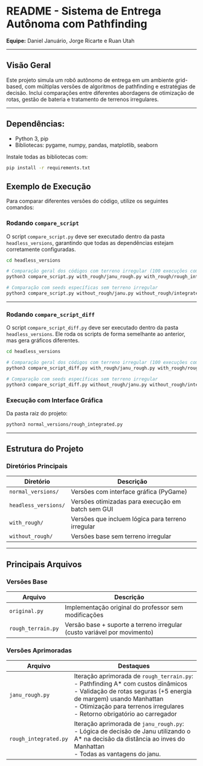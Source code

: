 # README - Sistema de Entrega Autônoma com Pathfinding

**Equipe:** Daniel Januário, Jorge Ricarte e Ruan Utah

---

## Visão Geral
Este projeto simula um robô autônomo de entrega em um ambiente grid-based, com múltiplas versões de algoritmos de pathfinding e estratégias de decisão. Inclui comparações entre diferentes abordagens de otimização de rotas, gestão de bateria e tratamento de terrenos irregulares.

---

## Dependências:

- Python 3, pip
- Bibliotecas: pygame, numpy, pandas, matplotlib, seaborn

Instale todas as bibliotecas com:

```bash
pip install -r requirements.txt
```

## Exemplo de Execução

Para comparar diferentes versões do código, utilize os seguintes comandos:

### Rodando `compare_script`
O script `compare_script.py` deve ser executado dentro da pasta `headless_versions`, garantindo que todas as dependências estejam corretamente configuradas.

```bash
cd headless_versions

# Comparação geral dos códigos com terreno irregular (100 execuções com seeds aleatórias)
python3 compare_script.py with_rough/janu_rough.py with_rough/rough_integrated.py with_rough/rough_terrain.py --runs 100

# Comparação com seeds específicas sem terreno irregular
python3 compare_script.py without_rough/janu.py without_rough/integrated.py without_rough/original.py --seeds 8192736887241304,3770486853704386 --output results_seeded.csv
```

---

### Rodando `compare_script_diff`
O script `compare_script_diff.py` deve ser executado dentro da pasta `headless_versions`. Ele roda os scripts de forma semelhante ao anterior, mas gera gráficos diferentes.

```bash
cd headless_versions

# Comparação geral dos códigos com terreno irregular (100 execuções com seeds aleatórias)
python3 compare_script_diff.py with_rough/janu_rough.py with_rough/rough_integrated.py with_rough/rough_terrain.py --runs 100

# Comparação com seeds específicas sem terreno irregular
python3 compare_script_diff.py without_rough/janu.py without_rough/integrated.py without_rough/original.py --seeds 8192736887241304,3770486853704386 --output results_seeded.csv
```

### Execução com Interface Gráfica
Da pasta raiz do projeto:
```bash
python3 normal_versions/rough_integrated.py
```

---

## Estrutura do Projeto

### Diretórios Principais
| Diretório           | Descrição                                                                 |
|---------------------|---------------------------------------------------------------------------|
| `normal_versions/`  | Versões com interface gráfica (PyGame)                                   |
| `headless_versions/`| Versões otimizadas para execução em batch sem GUI                        |
| `with_rough/`       | Versões que incluem lógica para terreno irregular                        |
| `without_rough/`    | Versões base sem terreno irregular                                       |

---

## Principais Arquivos

### Versões Base
| Arquivo               | Descrição                                                                 |
|-----------------------|---------------------------------------------------------------------------|
| `original.py`         | Implementação original do professor sem modificações                     |
| `rough_terrain.py`    | Versão base + suporte a terreno irregular (custo variável por movimento) |

### Versões Aprimoradas
| Arquivo               | Destaques                                                                 |
|-----------------------|---------------------------------------------------------------------------|
| `janu_rough.py`       | Iteração aprimorada de `rough_terrain.py`:<br>- Pathfinding A* com custos dinâmicos<br>- Validação de rotas seguras (+5 energia de margem) usando Manhattan<br>- Otimização para terrenos irregulares<br>- Retorno obrigatório ao carregador |
| `rough_integrated.py` | Iteração aprimorada de `janu_rough.py`:<br>- Lógica de decisão de Janu utilizando o A* na decisão da distância ao inves do Manhattan<br>- Todas as vantagens do janu.<br>|
